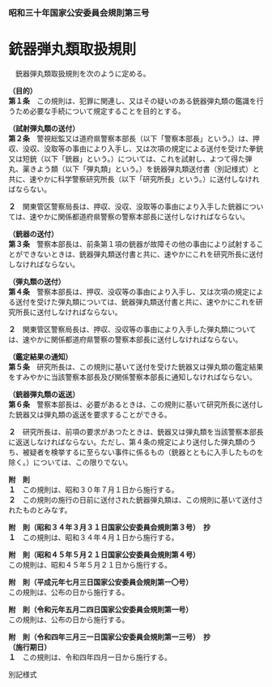 ### 昭和三十年国家公安委員会規則第三号  
# 銃器弾丸類取扱規則  
　銃器弾丸類取扱規則を次のように定める。  
  
**（目的）**  
**第１条**　この規則は、犯罪に関連し、又はその疑いのある銃器弾丸類の鑑識を行うため必要な手続について規定することを目的とする。  
  
**（試射弾丸類の送付）**  
**第２条**　警視総監又は道府県警察本部長（以下「警察本部長」という。）は、押収、没収、没取等の事由により入手し、又は次項の規定による送付を受けた拳銃又は短銃（以下「銃器」という。）については、これを試射し、よつて得た弾丸、薬きよう類（以下「弾丸類」という。）を銃器弾丸類送付書（別記様式）と共に、速やかに科学警察研究所長（以下「研究所長」という。）に送付しなければならない。  
  
**２**　関東管区警察局長は、押収、没収、没取等の事由により入手した銃器については、速やかに関係都道府県警察の警察本部長に送付しなければならない。  
  
**（銃器の送付）**  
**第３条**　警察本部長は、前条第１項の銃器が故障その他の事由により試射することができないときは、銃器弾丸類送付書と共に、速やかにこれを研究所長に送付しなければならない。  
  
**（弾丸類の送付）**  
**第４条**　警察本部長は、押収、没収等の事由により入手し、又は次項の規定による送付を受けた弾丸類については、銃器弾丸類送付書と共に、速やかにこれを研究所長に送付しなければならない。  
  
**２**　関東管区警察局長は、押収、没収等の事由により入手した弾丸類については、速やかに関係都道府県警察の警察本部長に送付しなければならない。  
  
**（鑑定結果の通知）**  
**第５条**　研究所長は、この規則に基いて送付を受けた銃器又は弾丸類の鑑定結果をすみやかに当該警察本部長及び関係警察本部長に通知しなければならない。  
  
**（銃器弾丸類の返送）**  
**第６条**　警察本部長は、必要があるときは、この規則に基いて研究所長に送付した銃器又は弾丸類の返送を要求することができる。  
  
**２**　研究所長は、前項の要求があつたときは、銃器又は弾丸類を当該警察本部長に返送しなければならない。ただし、第４条の規定により送付した弾丸類のうち、被疑者を検挙するに至らない事件に係るもの（銃器とともに入手したものを除く。）については、この限りでない。  
  
**附　則**  
**１**　この規則は、昭和３０年７月１日から施行する。  
**２**　この規則の施行の日前に送付された銃器弾丸類は、この規則に基いて送付されたものとみなす。  
  
**附　則（昭和３４年３月３１日国家公安委員会規則第３号）　抄**  
**１**　この規則は、昭和３４年４月１日から施行する。  
  
**附　則（昭和４５年５月２１日国家公安委員会規則第４号）**  
この規則は、昭和４５年５月２１日から施行する。  
  
**附　則（平成元年七月三日国家公安委員会規則第一〇号）**  
この規則は、公布の日から施行する。  
  
**附　則（令和元年五月二四日国家公安委員会規則第一号）**  
この規則は、公布の日から施行する。  
  
**附　則（令和四年三月三一日国家公安委員会規則第一三号）　抄**  
**（施行期日）**  
**１**　この規則は、令和四年四月一日から施行する。  
  
別記様式
          
        